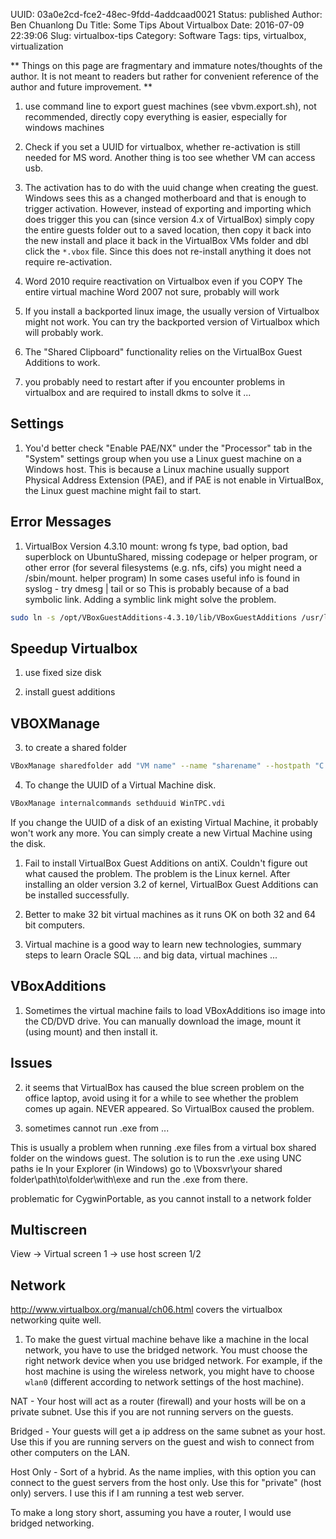 UUID: 03a0e2cd-fce2-48ec-9fdd-4addcaad0021
Status: published
Author: Ben Chuanlong Du
Title: Some Tips About Virtualbox
Date: 2016-07-09 22:39:06
Slug: virtualbox-tips
Category: Software
Tags: tips, virtualbox, virtualization

**
Things on this page are fragmentary and immature notes/thoughts of the author. 
It is not meant to readers but rather for convenient reference of the author and future improvement.
**
 
1. use command line to export guest machines (see vbvm.export.sh),
not recommended, directly copy everything is easier,
especially for windows machines

6. Check if you set a UUID for virtualbox, whether re-activation is still needed for MS word.
Another thing is too see whether VM can access usb.

7. The activation has to do with the uuid change when creating the guest. 
Windows sees this as a changed motherboard and that is enough to trigger activation.
However, 
instead of exporting and importing which does trigger this 
you can (since version 4.x of VirtualBox) simply copy the entire guests folder out 
to a saved location, 
then copy it back into the new install 
and place it back in the VirtualBox VMs folder and dbl click the `*.vbox` file. 
Since this does not re-install anything it does not require re-activation.

8. Word 2010 require reactivation on Virtualbox even if you COPY The entire virtual machine 
Word 2007 not sure, probably will work


9. If you install a backported linux image, 
the usually version of Virtualbox might not work. 
You can try the backported version of Virtualbox which will probably work.

1. The "Shared Clipboard" functionality relies on the VirtualBox Guest Additions to work.

2. you probably need to restart after if you encounter problems in virtualbox and are required to install dkms to solve it ...

## Settings

1. You'd better check "Enable PAE/NX" under the "Processor" tab in the "System" settings group
when you use a Linux guest machine on a Windows host.
This is because a Linux machine usually support Physical Address Extension (PAE),
and if PAE is not enable in VirtualBox, 
the Linux guest machine might fail to start.

## Error Messages

1. VirtualBox Version 4.3.10
     mount: wrong fs type, bad option, bad superblock on UbuntuShared,
            missing codepage or helper program, or other error
            (for several filesystems (e.g. nfs, cifs) you might
            need a /sbin/mount.<type> helper program)
            In some cases useful info is found in syslog - try
            dmesg | tail  or so
This is probably because of a bad symbolic link.
Adding a symblic link might solve the problem.

```bash
sudo ln -s /opt/VBoxGuestAdditions-4.3.10/lib/VBoxGuestAdditions /usr/lib/VBoxGuestAdditions
```

## Speedup Virtualbox

1. use fixed size disk

2. install guest additions

## VBOXManage

3. to create a shared folder 
```bash
VBoxManage sharedfolder add "VM name" --name "sharename" --hostpath "C:\test"
```

4. To change the UUID of a Virtual Machine disk.
```bash
VBoxManage internalcommands sethduuid WinTPC.vdi 
```
If you change the UUID of a disk of an existing Virtual Machine, 
it probably won't work any more. 
You can simply create a new Virtual Machine using the disk.

1. Fail to install VirtualBox Guest Additions on antiX. 
Couldn't figure out what caused the problem. 
The problem is the Linux kernel. 
After installing an older version 3.2 of kernel, VirtualBox Guest Additions can be installed successfully.

2. Better to make 32 bit virtual machines as it runs OK on both 32 and 64 bit computers.

8. Virtual machine is a good way to learn new technologies, 
summary steps to learn Oracle SQL ... and big data, virtual machines ...

## VBoxAdditions

1. Sometimes the virtual machine fails to load VBoxAdditions iso image into the CD/DVD drive. 
You can manually download the image, mount it (using mount) and then install it.

## Issues

2. it seems that VirtualBox has caused the blue screen problem on the office laptop, 
avoid using it for a while to see whether the problem comes up again.
NEVER appeared. So VirtualBox caused the problem.


1. sometimes cannot run .exe from ...

This is usually a problem when running .exe files 
from a virtual box shared folder on the windows guest. 
The solution is to run the .exe using UNC paths 
ie In your Explorer (in Windows) go to \Vboxsvr\your shared folder\path\to\folder\with\exe 
and run the .exe from there.

problematic for CygwinPortable, as you cannot install to a network folder

## Multiscreen
View -> Virtual screen 1 -> use host screen 1/2

## Network

<http://www.virtualbox.org/manual/ch06.html> covers the virtualbox networking quite well.

1. To make the guest virtual machine behave like a machine in the local network,
you have to use the bridged network.
You must choose the right network device when you use bridged network. 
For example, if the host machine is using the wireless network, 
you might have to choose `wlan0` 
(different according to network settings of the host machine).



NAT - Your host will act as a router (firewall) and your hosts will be on a private subnet. 
Use this if you are not running servers on the guests.

Bridged - Your guests will get a ip address on the same subnet as your host. 
Use this if you are running servers on the guest 
and wish to connect from other computers on the LAN.

Host Only - Sort of a hybrid. As the name implies, 
with this option you can connect to the guest servers from the host only. 
Use this for "private" (host only) servers. 
I use this if I am running a test web server.

To make a long story short, 
assuming you have a router, I would use bridged networking.
